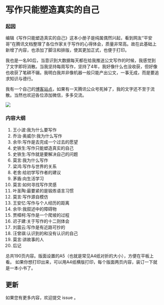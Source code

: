 # 写作只能塑造真实的自己

### 起因
编辑《写作只能塑造真实的自己》这本小册子是纯属偶然兴起，看到网友“平安哥”在腾讯文档整理了各位作家关于写作的心得体会，质量非常高。故在此基础上新增了内容，也添加了脚注和排版，使其更加正式，也便于打印。

我也是一名90后，当意识到大数据每天都在给我推送公文写作的时候，我感觉到了文字即将消散。当我坚持每周写作，坚持了4年，我好像什么也没收获，但好像也收获了笔耕不辍。我明白我并非像机器一般只能产出公文，一事无成，而是要追求知识与德行。

我有一个自己的[博客站点](https://www.macin.org/)，如果有一天腾讯公众号死掉了，我的文字还不至于流散。当然也欢迎各位添加微信，多多交流。

![](https://macinorg-blog.oss-cn-chengdu.aliyuncs.com/blog/shirley-wechat.webp)

### 内容大纲

1. 王小波:我为什么要写作
2. 乔治·奥威尔:我为什么写作
3. 余华:写作是去完成一个过去的愿望
4. 史铁生:写作只能塑造真实的自己
5. 史铁生:写作就是要解决自己的问题
6. 莫言:我为什么写作
7. 梁鸿:写作与世界的关系
8. 老舍:给初学写作者的建议
9. 茅盾:向生活学习
10. 莫言:如何寻找写作灵感 
11. 叶圣陶:最要紧的是锻炼语言习惯
12. 莫言:写作源自模仿
13. 王安忆:写作与个人经历的距离
14. 余华:我叙述中的障碍物
15. 贾樟柯:写作是一个爬坡的过程
16. 迟子建:关于写作的十二则体会
17. 刘震云:写作是有近路可抄的
18. 汪曾祺:认识到的和没有认识的自己
19. 莫言:讲故事的人
20. 后记

总共190页内容。版面设置的A5（也就是常见A4纸对折的大小），方便在平板上看。
如果你想打印出来，可以用A4纸横版打印，每个版面两页内容，装订一下就是一本小书了。

## 更新
如果您有更多内容，欢迎提交 issue 。